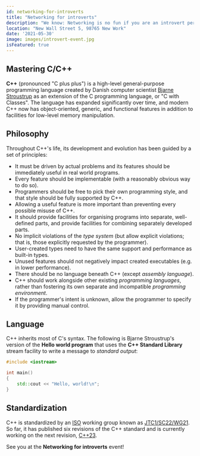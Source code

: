 ```yaml
---
id: networking-for-introverts
title: "Networking for introverts"
description: "We know: Networking is no fun if you are an introvert person. That's why we came up with this event - it'll be so much easier. Promised!"
location: "New Wall Street 5, 98765 New Work"
date: '2021-05-30'
image: images/introvert-event.jpg
isFeatured: true
---
```


## Mastering C/C++

**C++** (pronounced "C plus plus") is a high-level general-purpose programming language created by Danish computer scientist [Bjarne Stroustrup](https://en.wikipedia.org/wiki/Bjarne_Stroustrup) as an extension of the C programming language, or "C with Classes". The language has expanded significantly over time, and modern C++ now has object-oriented, generic, and functional features in addition to facilities for low-level memory manipulation.

## Philosophy

Throughout C++'s life, its development and evolution has been guided by a set of principles:

+ It must be driven by actual problems and its features should be immediately useful in real world programs.
+ Every feature should be implementable (with a reasonably obvious way to do so).
+ Programmers should be free to pick their own programming style, and that style should be fully supported by C++.
+ Allowing a useful feature is more important than preventing every possible misuse of C++.
+ It should provide facilities for organising programs into separate, well-defined parts, and provide facilities for combining separately developed parts.
+ No implicit violations of the *type system* (but allow explicit violations; that is, those explicitly requested by the programmer).
+ User-created types need to have the same support and performance as built-in types.
+ Unused features should not negatively impact created executables (e.g. in lower performance).
+ There should be no language beneath C++ (except *assembly language*).
+ C++ should work alongside other existing *programming languages*, rather than fostering its own separate and incompatible *programming environment*.
+ If the programmer's intent is unknown, allow the programmer to specify it by providing manual control.

## Language

C++ inherits most of C's syntax. The following is Bjarne Stroustrup's version of the **Hello world program** that uses the **C++ Standard Library** stream facility to write a message to *standard output*:

```c++
#include <iostream>

int main()
{
    std::cout << "Hello, world!\n";
}
```

## Standardization

C++ is standardized by an [ISO](https://en.wikipedia.org/wiki/International_Organization_for_Standardization) working group known as [JTC1/SC22/WG21](https://en.wikipedia.org/wiki/ISO/IEC_JTC_1/SC_22). So far, it has published six revisions of the C++ standard and is currently working on the next revision, [C++23](https://en.wikipedia.org/wiki/C%2B%2B23).

See you at the **Networking for introverts** event!
